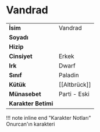 # Vandrad   
|  |  |  
|---|---|  
| **İsim** | Vandrad |  
| **Soyadı** |  |  
| **Hizip** |  |  
| **Cinsiyet** | Erkek |  
| **Irk** | Dwarf |  
| **Sınıf** | Paladin |  
| **Kütük** | [[Altbrück]] |  
| **Münasebet** | Parti - Eski |  
| **Karakter Betimi** |  |  
  
  
!!! note inline end "Karakter Notları"  
	Onurcan'ın karakteri  
  
  
